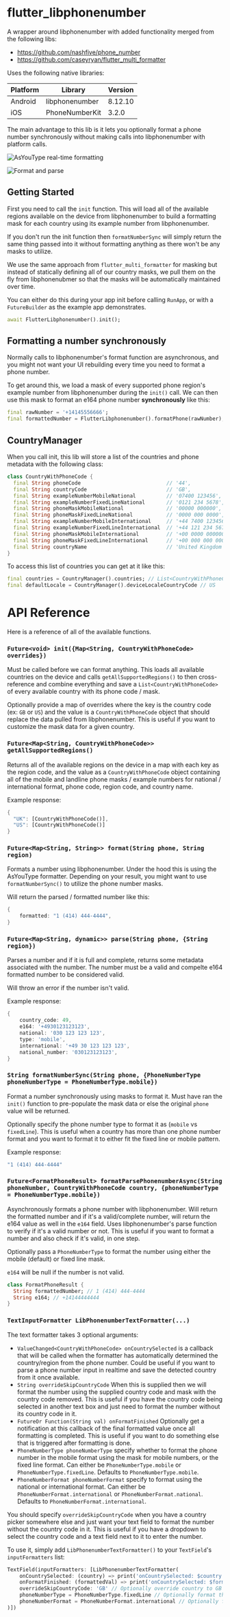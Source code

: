 # flutter_libphonenumber

A wrapper around libphonenumber with added functionality merged from the following libs:
* https://github.com/nashfive/phone_number
* https://github.com/caseyryan/flutter_multi_formatter

Uses the following native libraries:

| Platform | Library        | Version |
|----------|----------------|---------|
| Android  | libphonenumber | 8.12.10  |
| iOS      | PhoneNumberKit | 3.2.0   |

The main advantage to this lib is it lets you optionally format a phone number synchronously without making calls into libphonenumber with platform calls.

![AsYouType real-time formatting](https://media.giphy.com/media/XHk6PTxbJ5wRW6ChDz/source.gif)

![Format and parse](https://media.giphy.com/media/XGgnYYeo2YS7elAPRQ/source.gif)


## Getting Started
First you need to call the `init` function. This will load all of the available regions available on the device from libphonenumber to build a formatting mask for each country using its example number from libphonenumber.

If you don't run the init function then `formatNumberSync` will simply return the same thing passed into it without formatting anything as there won't be any masks to utilize.

We use the same approach from `flutter_multi_formatter` for masking but instead of statically defining all of our country masks, we pull them on the fly from libphonenubmer so that the masks will be automatically maintained over time.

You can either do this during your app init before calling `RunApp`, or with a `FutureBuilder` as the example app demonstrates.

```dart
await FlutterLibphonenumber().init();
```

## Formatting a number synchronously
Normally calls to libphonenumber's format function are asynchronous, and you might not want
your UI rebuilding every time you need to format a phone number.

To get around this, we load a mask of every supported phone region's example number from libphonenumber during the `init()` call. We can then use this mask to format an e164 phone number **synchronously** like this:
```dart
final rawNumber = '+14145556666';
final formattedNumber = FlutterLibphonenumber().formatPhone(rawNumber); // +1 414-555-6666
```

## CountryManager
When you call init, this lib will store a list of the countries and phone metadata with the following class:
```dart
class CountryWithPhoneCode {
  final String phoneCode                            // '44',
  final String countryCode                          // 'GB',
  final String exampleNumberMobileNational          // '07400 123456',
  final String exampleNumberFixedLineNational       // '0121 234 5678',
  final String phoneMaskMobileNational              // '00000 000000',
  final String phoneMaskFixedLineNational           // '0000 000 0000',
  final String exampleNumberMobileInternational     // '+44 7400 123456',
  final String exampleNumberFixedLineInternational  // '+44 121 234 5678',
  final String phoneMaskMobileInternational         // '+00 0000 000000',
  final String phoneMaskFixedLineInternational      // '+00 000 000 0000',
  final String countryName                          // 'United Kingdom';
}
```

To access this list of countries you can get at it like this:
```dart
final countries = CountryManager().countries; // List<CountryWithPhoneCode>
final defaultLocale = CountryManager().deviceLocaleCountryCode // US
```

# API Reference
Here is a reference of all of the available functions.

### `Future<void> init({Map<String, CountryWithPhoneCode> overrides})`
Must be called before we can format anything. This loads all available countries on the device and calls `getAllSupportedRegions()` to then cross-reference and combine everything and save a `List<CountryWithPhoneCode>` of every available country with its phone code / mask.

Optionally provide a map of overrides where the key is the country code (ex: `GB` or `US`) and the value is a `CountryWithPhoneCode` object that should replace the data pulled from libphonenumber. This is useful if you want to customize the mask data for a given country.

### `Future<Map<String, CountryWithPhoneCode>> getAllSupportedRegions()`
Returns all of the available regions on the device in a map with each key as the region code, and the value as a `CountryWithPhoneCode` object containing all of the mobile and landline phone masks / example numbers for national / international format, phone code, region code, and country name.

Example response:
```dart
{
  "UK": [CountryWithPhoneCode()],
  "US": [CountryWithPhoneCode()]
}
```

### `Future<Map<String, String>> format(String phone, String region)`
Formats a number using libphonenumber. Under the hood this is using the AsYouType formatter. Depending on your result, you might want to use `formatNumberSync()` to utilize the phone number masks.

Will return the parsed / formatted number like this:
```dart
{
    formatted: "1 (414) 444-4444",
}
```

### `Future<Map<String, dynamic>> parse(String phone, {String region})`
Parses a number and if it is full and complete, returns some metadata associated with the number. The number must be a valid and compelte e164 formatted number to be considered valid.

Will throw an error if the number isn't valid.

Example response:
```dart
{
    country_code: 49,
    e164: '+4930123123123',
    national: '030 123 123 123',
    type: 'mobile',
    international: '+49 30 123 123 123',
    national_number: '030123123123',
}
```

### `String formatNumberSync(String phone, {PhoneNumberType phoneNumberType = PhoneNumberType.mobile})`
Format a number synchronously using masks to format it. Must have ran the `init()` function to pre-populate the mask data or else the original `phone` value will be returned.

Optionally specify the phone number type to format it as (`mobile` vs `fixedLine`). This is useful when a country has more than one phone number format and you want to format it to either fit the fixed line or mobile pattern.

Example response:
```dart
"1 (414) 444-4444"
```

### `Future<FormatPhoneResult> formatParsePhonenumberAsync(String phoneNumber, CountryWithPhoneCode country, {phoneNumberType = PhoneNumberType.mobile})`
Asynchronously formats a phone number with libphonenumber. Will return the formatted number and if it's a valid/complete number, will return the e164 value as well in the `e164` field. Uses libphonenumber's parse function to verify if it's a valid number or not. This is useful if you want to format a number and also check if it's valid, in one step.

Optionally pass a `PhoneNumberType` to format the number using either the mobile (default) or fixed line mask.

`e164` will be null if the number is not valid.

```dart
class FormatPhoneResult {
  String formattedNumber; // 1 (414) 444-4444
  String e164; // +14144444444
}
```

### `TextInputFormatter LibPhonenumberTextFormatter(...)`
The text formatter takes 3 optional arguments:
* `ValueChanged<CountryWithPhoneCode> onCountrySelected` is a callback that will be called when the formatter has automatically determined the country/region from the phone number. Could be useful if you want to parse a phone number input in realtime and save the detected country from it once available.
* `String overrideSkipCountryCode`  When this is supplied then we will format the number using the supplied country code and mask with the country code removed. This is useful if you have the country code being selected in another text box and just need to format the number without its country code in it.
* `FutureOr Function(String val) onFormatFinished` Optionally get a notification at this callback of the final formatted value once all formatting is completed. This is useful if you want to do something else that is triggered after formatting is done.
* `PhoneNumberType phoneNumberType` specify whether to format the phone number in the mobile format using the mask for mobile numbers, or the fixed line format. Can either be `PhoneNumberType.mobile` or `PhoneNumberType.fixedLine`. Defaults to `PhoneNumberType.mobile`.
* `PhoneNumberFormat phoneNumberFormat` specify to format using the national or international format. Can either be `PhoneNumberFormat.international` or `PhoneNumberFormat.national`. Defaults to `PhoneNumberFormat.international`.


You should specify `overrideSkipCountryCode` when you have a country picker somewhere else and just want your text field to format the number without the country code in it. This is useful if you have a dropdown to select the country code and a text field next to it to enter the number.

To use it, simply add `LibPhonenumberTextFormatter()` to your `TextField`'s `inputFormatters` list:
```dart
TextField(inputFormatters: [LibPhonenumberTextFormatter(
    onCountrySelected: (country) => print('onCountrySelected: $country'),
    onFormatFinished: (formattedVal) => print('onCountrySelected: $formattedVal')
    overrideSkipCountryCode: 'GB' // Optionally override country to GB and return the number w/o +44. Disabled auto-detection of country and forces using the mask of the provided country.
    phoneNumberType = PhoneNumberType.fixedLine // Optionally format the number as something other than mobile
    phoneNumberFormat = PhoneNumberFormat.international // Optionally format the number in its international or national format pattern.
)])
```
